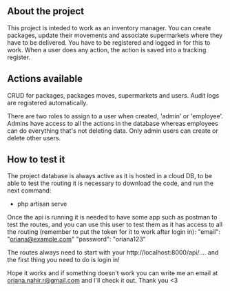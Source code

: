 ## About the project

This project is inteded to work as an inventory manager. You can create packages, update their movements and associate supermarkets where they have to be delivered. You have to be registered and logged in for this to work. 
When a user does any action, the action is saved into a tracking register.

## Actions available 

CRUD for packages, packages moves, supermarkets and users. Audit logs are registered automatically.

There are two roles to assign to a user when created, 'admin' or 'employee'. Admins have access to all the actions in the database whereas employees can do everything that's not deleting data. Only admin users can create or delete other users.


## How to test it

The project database is always active as it is hosted in a cloud DB, to be able to test the routing it is necessary to download the code, and run the next command:
 - php artisan serve

Once the api is running it is needed to have some app such as postman to test the routes, and you can use this user to test them as it has access to all the routing (remember to put the token for it to work after login in): 
    "email": "oriana@example.com"
    "password": "oriana123"

The routes always need to start with your http://localhost:8000/api/.... and the first thing you need to do is login in! 

Hope it works and if something doesn't work you can write me an email at oriana.nahir.r@gmail.com and I'll check it out. Thank you <3

